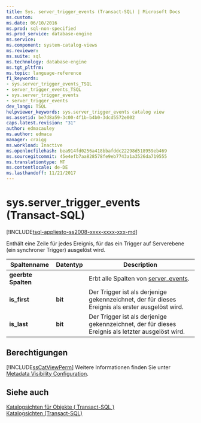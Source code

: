 ```yaml
---
title: Sys. server_trigger_events (Transact-SQL) | Microsoft Docs
ms.custom: 
ms.date: 06/10/2016
ms.prod: sql-non-specified
ms.prod_service: database-engine
ms.service: 
ms.component: system-catalog-views
ms.reviewer: 
ms.suite: sql
ms.technology: database-engine
ms.tgt_pltfrm: 
ms.topic: language-reference
f1_keywords:
- sys.server_trigger_events_TSQL
- server_trigger_events_TSQL
- sys.server_trigger_events
- server_trigger_events
dev_langs: TSQL
helpviewer_keywords: sys.server_trigger_events catalog view
ms.assetid: be7d8a59-3c00-4f1b-b4b0-3dcd5572e002
caps.latest.revision: "31"
author: edmacauley
ms.author: edmaca
manager: craigg
ms.workload: Inactive
ms.openlocfilehash: bea914fd0256a418bbafddc22298d518959eb469
ms.sourcegitcommit: 45e4efb7aa828578fe9eb7743a1a3526da719555
ms.translationtype: MT
ms.contentlocale: de-DE
ms.lasthandoff: 11/21/2017
---
```

# <a name="sysservertriggerevents-transact-sql"></a>sys.server_trigger_events (Transact-SQL)
[!INCLUDE[tsql-appliesto-ss2008-xxxx-xxxx-xxx-md](../../includes/tsql-appliesto-ss2008-xxxx-xxxx-xxx-md.md)]

  Enthält eine Zeile für jedes Ereignis, für das ein Trigger auf Serverebene (ein synchroner Trigger) ausgelöst wird.  
  
|Spaltenname|Datentyp|Description|  
|-----------------|---------------|-----------------|  
|**geerbte Spalten**||Erbt alle Spalten von [server_events](../../relational-databases/system-catalog-views/sys-server-events-transact-sql.md).|  
|**is_first**|**bit**|Der Trigger ist als derjenige gekennzeichnet, der für dieses Ereignis als erster ausgelöst wird.|  
|**is_last**|**bit**|Der Trigger ist als derjenige gekennzeichnet, der für dieses Ereignis als letzter ausgelöst wird.|  
  
## <a name="permissions"></a>Berechtigungen  
 [!INCLUDE[ssCatViewPerm](../../includes/sscatviewperm-md.md)] Weitere Informationen finden Sie unter [Metadata Visibility Configuration](../../relational-databases/security/metadata-visibility-configuration.md).  
  
## <a name="see-also"></a>Siehe auch  
 [Katalogsichten für Objekte &#40; Transact-SQL &#41;](../../relational-databases/system-catalog-views/object-catalog-views-transact-sql.md)   
 [Katalogsichten &#40;Transact-SQL&#41;](../../relational-databases/system-catalog-views/catalog-views-transact-sql.md)  
  
  
